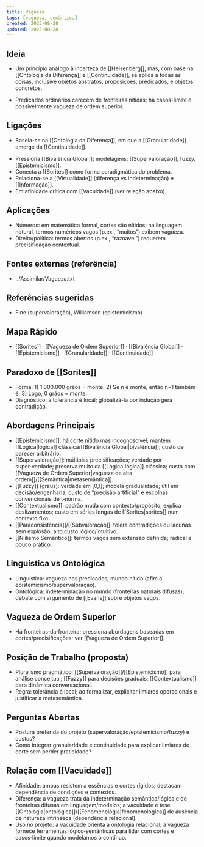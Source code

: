 ```yaml
---
title: Vagueza
tags: [vagueza, semântica]
created: 2025-08-28
updated: 2025-08-28
---
```


## Ideia
* Um princípio análogo à incerteza de [[Heisenberg]], mas, com base na [[Ontologia da Diferença]] e [[Continuidade]], se aplica a todas as coisas, inclusive objetos abstratos, proposições, predicados, e objetos concretos.
- Predicados ordinários carecem de fronteiras nítidas; há casos-limite e possivelmente vagueza de ordem superior.

## Ligações
* Baseia-se na [[Ontologia da Diferença]], em que a [[Granularidade]] emerge da [[Continuidade]].
- Pressiona [[Bivalência Global]]; modelagens: [[Supervaloração]], fuzzy, [[Epistemicismo]].
- Conecta a [[Sorites]] como forma paradigmática do problema.
- Relaciona-se a [[Virtualidade]] (diferença vs indeterminação) e [[Informação]].
- Em afinidade crítica com [[Vacuidade]] (ver relação abaixo).

## Aplicações
- Números: em matemática formal, cortes são nítidos; na linguagem natural, termos numéricos vagos (p.ex., “muitos”) exibem vagueza.
- Direito/política: termos abertos (p.ex., “razoável”) requerem precisificação contextual.

## Fontes externas (referência)
- ../Assimilar/Vagueza.txt

## Referências sugeridas
- Fine (supervaloração), Williamson (epistemicismo)
## Mapa Rápido
- [[Sorites]] · [[Vagueza de Ordem Superior]] · [[Bivalência Global]] · [[Epistemicismo]] · [[Granularidade]] · [[Continuidade]]

## Paradoxo de [[Sorites]]
- Forma: 1) 1.000.000 grãos = monte; 2) Se n é monte, então n−1 também é; 3) Logo, 0 grãos = monte.
- Diagnóstico: a tolerância é local; globalizá-la por indução gera contradição.

## Abordagens Principais
- [[Epistemicismo]]: há corte nítido mas incognoscível; mantém [[Lógica|lógica]] clássica/[[Bivalência Global|bivalência]]; custo de parecer arbitrário.
- [[Supervaloração]]: múltiplas precisificações; verdade por super‑verdade; preserva muito da [[Lógica|lógica]] clássica; custo com [[Vagueza de Ordem Superior|vagueza de alta ordem]]/[[Semântica|metasemântica]].
- [[Fuzzy]] (graus): verdade em [0,1]; modela gradualidade; útil em decisão/engenharia; custo de “precisão artificial” e escolhas convencionais de t‑norma.
- [[Contextualismo]]: padrão muda com contexto/propósito; explica deslizamentos; custo em séries longas de [[Sorites|sorites]] num contexto fixo.
- [[Paraconsistência]]/[[Subvaloração]]: tolera contradições ou lacunas sem explosão; alto custo lógico/intuitivo.
- [[Niilismo Semântico]]: termos vagos sem extensão definida; radical e pouco prático.

## Linguística vs Ontológica
- Linguística: vagueza nos predicados; mundo nítido (afim a epistemicismo/supervaloração).
- Ontológica: indeterminação no mundo (fronteiras naturais difusas); debate com argumento de [[Evans]] sobre objetos vagos.

## Vagueza de Ordem Superior
- Há fronteiras‑da‑fronteira; pressiona abordagens baseadas em cortes/precisificações; ver [[Vagueza de Ordem Superior]].

## Posição de Trabalho (proposta)
- Pluralismo pragmático: [[Supervaloração]]/[[Epistemicismo]] para análise conceitual; [[Fuzzy]] para decisões graduais; [[Contextualismo]] para dinâmica conversacional.
- Regra: tolerância é local; ao formalizar, explicitar limiares operacionais e justificar a metasemântica.

## Perguntas Abertas
- Postura preferida do projeto (supervaloração/epistemicismo/fuzzy) e custos?
- Como integrar granularidade e continuidade para explicar limiares de corte sem perder praticidade?

## Relação com [[Vacuidade]]
- Afinidade: ambas resistem a essências e cortes rígidos; destacam dependência de condições e contextos.
- Diferença: a vagueza trata da indeterminação semântica/lógica e de fronteiras difusas em linguagem/modelos; a vacuidade é tese [[Ontologia|ontológica]]/[[Fenomenologia|fenomenológica]] de ausência de natureza intrínseca (dependência relacional).
- Uso no projeto: a vacuidade orienta a ontologia relacional; a vagueza fornece ferramentas lógico‑semânticas para lidar com cortes e casos‑limite quando modelamos o contínuo.
